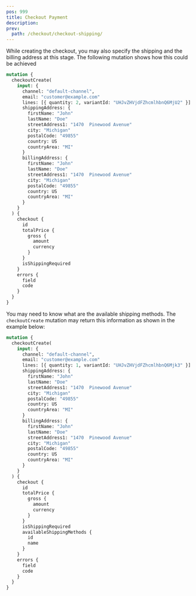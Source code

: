 ```yaml
---
pos: 999 
title: Checkout Payment 
description: 
prev:
  path: /checkout/checkout-shipping/
---
```


While creating the checkout, you may also specify the shipping and the billing address at this stage. The following mutation shows how this could be achieved

```graphql
mutation {
  checkoutCreate(
    input: {
      channel: "default-channel",
      email: "customer@example.com"
      lines: [{ quantity: 2, variantId: "UHJvZHVjdFZhcmlhbnQ6MjU2" }]
      shippingAddress: {
        firstName: "John"
        lastName: "Doe"
        streetAddress1: "1470  Pinewood Avenue"
        city: "Michigan"
        postalCode: "49855"
        country: US
        countryArea: "MI"
      }
      billingAddress: {
        firstName: "John"
        lastName: "Doe"
        streetAddress1: "1470  Pinewood Avenue"
        city: "Michigan"
        postalCode: "49855"
        country: US
        countryArea: "MI"
      }
    }
  ) {
    checkout {
      id
      totalPrice {
        gross {
          amount
          currency
        }
      }
      isShippingRequired
    }
    errors {
      field
      code
    }
  }
}
```

You may need to know what are the available shipping methods. The `checkoutCreate` mutation may return this information as shown in the example below:

```graphql
mutation {
  checkoutCreate(
    input: {
      channel: "default-channel",
      email: "customer@example.com"
      lines: [{ quantity: 1, variantId: "UHJvZHVjdFZhcmlhbnQ6Mjk3" }]
      shippingAddress: {
        firstName: "John"
        lastName: "Doe"
        streetAddress1: "1470  Pinewood Avenue"
        city: "Michigan"
        postalCode: "49855"
        country: US
        countryArea: "MI"
      }
      billingAddress: {
        firstName: "John"
        lastName: "Doe"
        streetAddress1: "1470  Pinewood Avenue"
        city: "Michigan"
        postalCode: "49855"
        country: US
        countryArea: "MI"
      }
    }
  ) {
    checkout {
      id
      totalPrice {
        gross {
          amount
          currency
        }
      }
      isShippingRequired
      availableShippingMethods {
        id
        name
      }
    }
    errors {
      field
      code
    }
  }
}
```